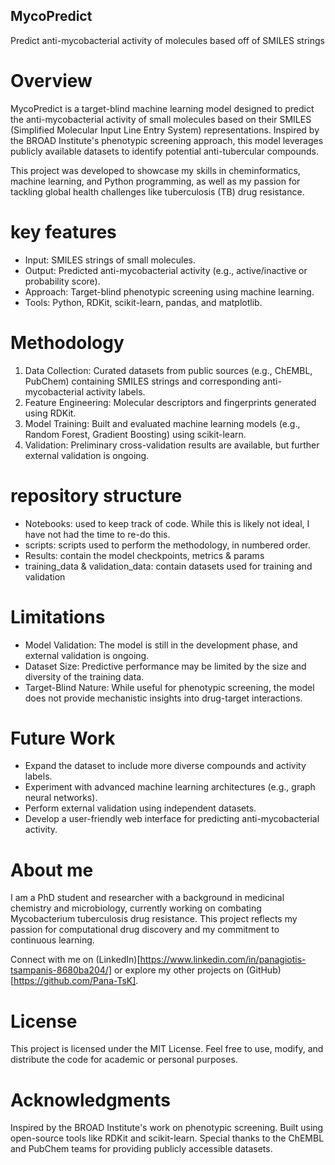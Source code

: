 ## MycoPredict
 Predict anti-mycobacterial activity of molecules based off of SMILES strings

# Overview
MycoPredict is a target-blind machine learning model designed to predict the anti-mycobacterial activity of small molecules based on their SMILES (Simplified Molecular Input Line Entry System) representations. Inspired by the BROAD Institute's phenotypic screening approach, this model leverages publicly available datasets to identify potential anti-tubercular compounds.

This project was developed to showcase my skills in cheminformatics, machine learning, and Python programming, as well as my passion for tackling global health challenges like tuberculosis (TB) drug resistance.

# key features
- Input: SMILES strings of small molecules.
- Output: Predicted anti-mycobacterial activity (e.g., active/inactive or probability score).
- Approach: Target-blind phenotypic screening using machine learning.
- Tools: Python, RDKit, scikit-learn, pandas, and matplotlib.

# Methodology
1. Data Collection:
    Curated datasets from public sources (e.g., ChEMBL, PubChem) containing SMILES strings and corresponding anti-mycobacterial activity labels.
2. Feature Engineering:
    Molecular descriptors and fingerprints generated using RDKit.
3. Model Training:
    Built and evaluated machine learning models (e.g., Random Forest, Gradient Boosting) using scikit-learn.
4. Validation:
    Preliminary cross-validation results are available, but further external validation is ongoing.

# repository structure
- Notebooks: used to keep track of code. While this is likely not ideal, I have not had the time to re-do this.
- scripts: scripts used to perform the methodology, in numbered order.
- Results: contain the model checkpoints, metrics & params
- training_data & validation_data: contain datasets used for training and validation

# Limitations
- Model Validation: The model is still in the development phase, and external validation is ongoing.
- Dataset Size: Predictive performance may be limited by the size and diversity of the training data.
- Target-Blind Nature: While useful for phenotypic screening, the model does not provide mechanistic insights into drug-target interactions.

# Future Work
- Expand the dataset to include more diverse compounds and activity labels.
- Experiment with advanced machine learning architectures (e.g., graph neural networks).
- Perform external validation using independent datasets.
- Develop a user-friendly web interface for predicting anti-mycobacterial activity.

# About me
I am a PhD student and researcher with a background in medicinal chemistry and microbiology, currently working on combating Mycobacterium tuberculosis drug resistance. This project reflects my passion for computational drug discovery and my commitment to continuous learning.

Connect with me on (LinkedIn)[https://www.linkedin.com/in/panagiotis-tsampanis-8680ba204/] or explore my other projects on (GitHub)[https://github.com/Pana-TsK].

# License
This project is licensed under the MIT License. Feel free to use, modify, and distribute the code for academic or personal purposes.

# Acknowledgments
Inspired by the BROAD Institute's work on phenotypic screening.
Built using open-source tools like RDKit and scikit-learn.
Special thanks to the ChEMBL and PubChem teams for providing publicly accessible datasets.




